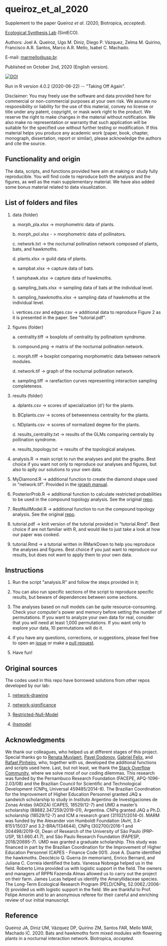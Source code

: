 # queiroz_et_al_2020

Supplement to the paper Queiroz *et al*. (2020, Biotropica, *accepted*).

[Ecological Synthesis Lab](https://marcomellolab.wordpress.com) (SintECO).

Authors: Joel A. Queiroz, Ugo M. Diniz, Diego P. Vázquez, Zelma M. Quirino, Francisco A.R. Santos, Marco A.R. Mello, Isabel C. Machado.

E-mail: marmello@usp.br. 

Published on October 2nd, 2020 (English version).

[![DOI](https://zenodo.org/badge/DOI/10.5281/zenodo.4131207.svg)](https://doi.org/10.5281/zenodo.4131207)


Run in R version 4.0.2 (2020-06-22) -- "Taking Off Again".

Disclaimer: You may freely use the software and data provided here for commercial or non-commercial purposes at your own risk. We assume no responsibility or liability for the use of this material, convey no license or title under any patent, copyright, or mask work right to the product. We reserve the right to make changes in the material without notification. We also make no representation or warranty that such application will be suitable for the specified use without further testing or modification. If this material helps you produce any academic work (paper, book, chapter, monograph, dissertation, report or similar), please acknowledge the authors and cite the source.


## Functionality and origin

The data, scripts, and functions provided here aim at making or study fully reproducible. You will find code to reproduce both the analysis and the figures, as well as the main supplementary material. We have also added some bonus material related to data visualization.


## List of folders and files

1. data (folder)

    a. morph_pla.xlsx -> morphometric data of plants.
    
    b. morph_pol.xlsx - > morphometric data of pollinators.
    
    c. network.txt -> the nocturnal pollination network composed of plants, bats, and hawkmoths.
    
    d. plants.xlsx -> guild data of plants.
    
    e. sampbat.xlsx -> capture data of bats.
    
    f. samphawk.xlsx -> capture data of hawkmoths.
    
    g. sampling_bats.xlsx -> sampling data of bats at the individual level.
    
    h. sampling_hawkmoths.xlsx -> sampling data of hawkmoths at the individual level.
    
    i. vertices.csv and edges.csv -> additional data to reproduce Figure 2 as it is presented in the paper. See "tutorial.pdf".
    

2. figures (folder)

    a. centrality.tiff -> boxplots of centrality by pollinatiom syndrome.
    
    b. compound.png -> matrix of the nocturnal pollination network.

    c. morph.tiff -> boxplot comparing morphometric data between network modules.

    d. network.tif -> graph of the nocturnal pollination network.

    e. sampling.tiff -> rarefaction curves representing interaction sampling completeness.


3. results (folder)

    a. dplants.csv -> scores of specialization (d') for the plants.

    b. BCplants.csv -> scores of betweenness centrality for the plants.

    c. NDplants.csv -> scores of normalized degree for the plants.

    d. results_centrality.txt -> results of the GLMs comparing centraliy by pollination syndrome.
    
    e. results_topology.txt -> results of the topological analyses.


4. analysis.R -> main script to run the analyses and plot the graphs. Best choice if you want not only to reproduce our analyses and figures, but also to aplly our solutions to your own data.

5. MyDiamond.R -> additional function to create the diamond shape used in "network.tif". Provided in the [igraph manual](https://igraph.org/r/doc/shapes.html).

6. PosteriorProb.R -> additional function to calculate restricted probabilities to be used in the compound topology analysis. See the original [repo](https://github.com/gabrielmfelix/Restricted-Null-Model).

7. RestNullModel.R -> additional function to run the compound topology analysis. See the original [repo](https://github.com/gabrielmfelix/Restricted-Null-Model).

8. tutorial.pdf -> knit version of the tutorial provided in "tutorial.Rmd". Best choice if are not familiar with R, and would like to just take a look at how our paper was cooked.

9. tutorial.Rmd -> a tutorial written in RMarkDown to help you reproduce the analyses and figures. Best choice if you just want to reproduce our results, but does not want to apply them to your own data.


## Instructions

1. Run the script "analysis.R" and follow the steps provided in it;

2. You can also run specific sections of the script to reproduce specific results, but beware of dependences between some sections.

3. The analyses based on null models can be quite resource-consuming. Check your computer's power and memory before setting the number of permutations. If you want to analyze your own data for real, consider that you will need at least 1,000 permutations. If you want only to explore your data, 10 permutations will do it.

4. If you have any questions, corrections, or suggestions, please feel free to open an [issue](https://github.com/marmello77/queiroz-et-al-2020/issues) or make a [pull request](https://github.com/marmello77/queiroz-et-al-2020/pulls).

5. Have fun!


## Original sources

The codes used in this repo have borrowed solutions from other repos developed by our lab:

1. [network-drawing](https://github.com/marmello77/network-drawing)

2. [network-significance](https://github.com/marmello77/network-significance)

3. [Restricted-Null-Model](https://github.com/gabrielmfelix/Restricted-Null-Model)

4. [ihsmodel](https://github.com/pinheirorbp/ihsmodel)


## Acknowledgments

We thank our colleagues, who helped us at different stages of this project. Special thanks go to [Renata Muylaert](https://github.com/renatamuy), [Pavel Dodonov](https://github.com/pdodonov), [Gabriel Felix](https://github.com/gabrielmfelix), and [Rafael Pinheiro](https://github.com/pinheirorbp), who, together with us, developed the additional functions and scripts used here. Last, but not least, we thank the [Stack Overflow Community](https://stackoverflow.com), where we solve most of our coding dilemmas. This research was funded by the Pernambuco Research Foundation (FACEPE, APQ-1096-2.03/08) and the Brazilian Council for Scientific and Technological Development (CNPq, Universal 459485/2014-8). The Brazilian Coordination for the Improvement of Higher Education Personnel granted JAQ a sandwich scholarship to study in Instituto Argentino de Investigaciones de Zonas Aridas (IADIZA) (CAPES, 18529/12-7) and UMD a master’s scholarship (88882.347259/2019-01), Argentina. CNPq granted JAQ a Ph.D. scholarship (18529/12-7) and ICM a research grant (311021/2014-0). MARM was funded by the Alexander von Humboldt Foundation (AvH, 3.4-8151/15037 and 3.2-BRA/1134644), CNPq (302700/2016-1 and 304498/2019-0), Dean of Research of the University of São Paulo (PRP-USP, 18.1.660.41.7), and São Paulo Research Foundation (FAPESP, 2018/20695-7). UMD was granted a graduate scholarship. This study was financed in part by the Brazilian Coordination for the Improvement of Higher Education Personnel (CAPES - Finance Code 001). José A. Duarte identified the hawkmoths. Deoclécio Q. Guerra (in memoriam), Enrico Bernard, and Juliana C. Correia identified the bats. Vanessa Nobrega helped us in the field. Roberto Lima provided us with logistic support in the field. The owners and managers of RPPN Fazenda Almas allowed us to carry out the project on their farm. James Lucas helped us identify the Amaryllidaceae species. The Long-Term Ecological Research Program (PELD/CNPq, 52.0062./2006-0) provided us with logistic support in the field. We are thankful to Prof. Felipe Amorim and to an anonymous referee for their careful and enriching review of our initial manuscript.


## Reference

Queiroz JA, Diniz UM, Vázquez DP, Quirino ZM, Santos FAR, Mello MAR, Machado IC. 2020. Bats and hawkmoths form mixed modules with flowering plants in a nocturnal interaction network. Biotropica, *accepted*.
